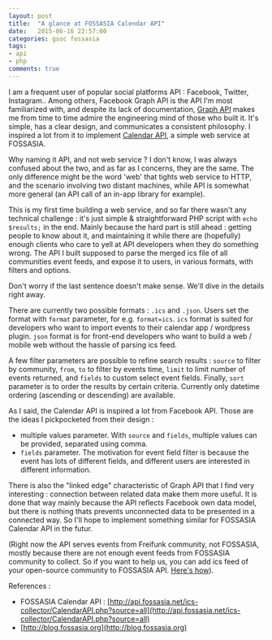 ```yaml
---
layout: post
title:  "A glance at FOSSASIA Calendar API"
date:   2015-06-16 22:57:00
categories: gsoc fossasia
tags:
- api
- php
comments: true
---
```


I am a frequent user of popular social platforms API : Facebook, Twitter, Instagram.. Among others, Facebook Graph API is the API I'm most familiarized with, and despite its lack of documentation, [Graph API](https://developers.facebook.com/docs/graph-api) makes me from time to time admire the engineering mind of those who built it. It's simple, has a clear design, and communicates a consistent philosophy. I inspired a lot from it to implement [Calendar API](http://api.fossasia.net/ics-collector/CalendarAPI.php?source=all), a simple web service at FOSSASIA.

Why naming it API, and not web service ? I don't know, I was always confused about the two, and as far as I concerns, they are the same. The only difference might be the word 'web' that tights web service to HTTP, and the scenario involving two distant machines, while API is somewhat more general (an API call of an in-app library for example).

This is my first time building a web service, and so far there wasn't any technical challenge : it's just simple & straightforward PHP script with `echo $results;` in the end. Mainly because the hard part is still ahead : getting people to know about it, and maintaining it while there are (hopefully) enough clients who care to yell at API developers when they do something wrong. The API I built supposed to parse the merged ics file of all communities event feeds, and expose it to users, in various formats, with filters and options.

Don't worry if the last sentence doesn't make sense. We'll dive in the details right away.

There are currently two possible formats : `.ics` and `.json`. Users set the format with `format` parameter, for e.g. `format=ics`. `ics` format is suited for developers who want to import events to their calendar app / wordpress plugin. `json` format is for front-end developers who want to build a web / mobile web without the hassle of parsing ics feed.

A few filter parameters are possible to refine search results : `source` to filter by community,
`from`, `to` to filter by events time, `limit` to limit number of events returned, and `fields` to custom select event fields. Finally, `sort` parameter is to order the results by certain criteria. Currently only datetime ordering (ascending or descending) are available.

As I said, the Calendar API is inspired a lot from Facebook API. Those are the ideas I pickpocketed from their design :

* multiple values parameter. With `source` and `fields`, multiple values can be provided, separated using comma.
* `fields` parameter. The motivation for event field filter is because the event has lots of different fields, and different users are interested in different information.

There is also the "linked edge" characteristic of Graph API that I find very interesting : connection between related data make them more useful. It is done that way mainly because the API reflects Facebook own data model, but there is nothing thats prevents unconnected data to be presented in a connected way. So I'll hope to implement something similar for FOSSASIA Calendar API in the futur.

(Right now the API serves events from Freifunk community, not FOSSASIA, mostly because there are not enough event feeds from FOSSASIA community to collect. So if you want to help us, you can add ics feed of your open-source community to FOSSASIA API. [Here's how](https://github.com/fossasia/common.api.fossasia.net/blob/dev/ics-collector/API.md#how-it-works-)).

References :

+ FOSSASIA Calendar API : [http://api.fossasia.net/ics-collector/CalendarAPI.php?source=all](http://api.fossasia.net/ics-collector/CalendarAPI.php?source=all)
+ [http://blog.fossasia.org](http://blog.fossasia.org)